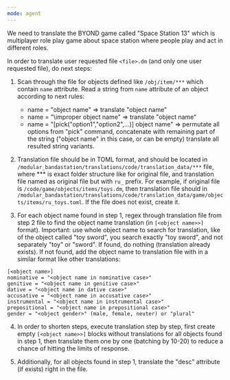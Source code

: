 ```yaml
---
mode: agent
---
```

We need to translate the BYOND game called "Space Station 13" which is multiplayer role play game about space station where people play and act in different roles.

In order to translate user requested file `<file>.dm` (and only one user requested file), do next steps:

1) Scan through the file for objects defined like `/obj/item/***` which contain `name` attribute. Read a string from `name` attribute of an object according to next rules:
	- name = "object name" => translate "object name"
	- name = "\improper object name" => translate "object name"
	- name = "[pick("option1","option2",...)] object name" => permutate all options from "pick" command, concatenate with remaining part of the string ("object name" in this case, or can be empty) translate all resulted string variants.

2) Translation file should be in TOML format, and should be located in `/modular_bandastation/translations/code/translation_data/***` file, where *** is exact folder structure like for original file, and translation file named as original file but with `ru_` prefix. For example, if original file is `/code/game/objects/items/toys.dm`, then translation file should in `/modular_bandastation/translations/code/translation_data/game/objects/items/ru_toys.toml`. If the file does not exist, create it.

3) For each object name found in step 1, regex through translation file from step 2 file to find the object name translation (in `[<object name>>]` format).
Important: use whole object name to search for translation, like of the object called "toy sword", you search exactly "toy sword", and not separately "toy" or "sword".
If found, do nothing (translation already exists).
If not found, add the object name to translation file with in a similar format like other translations:
```
[<object name>]
nominative = "<object name in nominative case>"
genitive = "<object name in genitive case>"
dative = "<object name in dative case>"
accusative = "<object name in accusative case>"
instrumental = "<object name in instrumental case>"
prepositional = "<object name in prepositional case>"
gender = "<object gender>" (male, female, neuter) or "plural"
```

4) In order to shorten steps, execute translation step by step, first create empty `[<object name>>]` blocks without translations for all objects found in step 1, then translate them one by one (batching by 10-20) to reduce a chance of hitting the limits of response.

5) Additionally, for all objects found in step 1, translate the "desc" attribute (if exists) right in the file.



